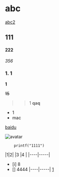 # abc
[abc2](abc2.md)

## 111
#### 222
*356*
### <span id="jump1">1. 1</span>

**1**

~~15~~

>>1
**qaq**
- 1
- mac

[baidu](http://baidu.com)

![avatar](https://https://pics1.baidu.com/feed/9922720e0cf3d7ca428454b71e7f000f6a63a96c.png?token=db00bf96ae6ffa3aa34dce8626ef2710)


```
	printf("1111")
```

|1|2|
|3 |4   |
|----|-----|


* [i] 8
* [] 4444
|----|-----|
[1](#jump1)

